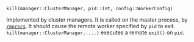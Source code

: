 ```
kill(manager::ClusterManager, pid::Int, config::WorkerConfig)
```

Implemented by cluster managers. It is called on the master process, by [`rmprocs`](@ref). It should cause the remote worker specified by `pid` to exit. `kill(manager::ClusterManager.....)` executes a remote `exit()` on `pid`.

